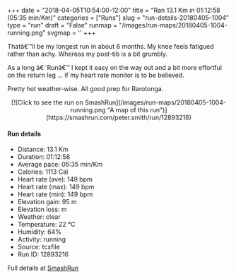 +++
date = "2018-04-05T10:54:00-12:00"
title = "Ran 13.1 Km in 01:12:58 (05:35 min/Km)"
categories = ["Runs"]
slug = "run-details-20180405-1004"
type = "run"
draft = "False"
runmap = "/images/run-maps/20180405-1004-running.png"
svgmap = '<polyline points="100 41, 100 40, 96 41, 94 43, 93 44, 94 44, 92 43, 87 47, 83 50, 82 51, 78 52, 73 52, 73 52, 62 51, 58 51, 57 52, 52 53, 42 52, 34 54, 33 56, 31 57, 27 57, 26 58, 26 56, 23 57, 21 58, 19 59, 19 58, 18 58, 15 58, 7 57, 0 57, 7 57, 14 58, 18 58, 19 59, 21 58, 23 57, 26 57, 26 58, 27 57, 31 57, 33 56, 34 54, 42 52, 45 52, 49 53, 52 53, 60 51, 72 53, 78 52, 83 51, 91 44">'
+++

Thatâ€™ll be my longest run in about 6 months. My knee feels fatigued rather than achy. Whereas my post-tib is a bit grumbly. 

As a long â€˜Runâ€™ I kept it easy on the way out and a bit more effortful on the return leg ... if my heart rate monitor is to be believed. 

Pretty hot weather-wise. All good prep for Rarotonga. 

<!--more-->

<center>
[![Click to see the run on SmashRun](/images/run-maps/20180405-1004-running.png "A map of this run")](https://smashrun.com/peter.smith/run/12893216)
</center>

#### Run details

* Distance: 13.1 Km
* Duration: 01:12:58
* Average pace: 05:35 min/Km
* Calories: 1113 Cal
* Heart rate (ave): 149 bpm
* Heart rate (max): 149 bpm
* Heart rate (min): 149 bpm
* Elevation gain: 95 m
* Elevation loss:  m
* Weather: clear
* Temperature: 22 &deg;C
* Humidity: 64%
* Activity: running
* Source: tcxfile
* Run ID: 12893216

Full details at [SmashRun](https://smashrun.com/peter.smith/run/12893216)
